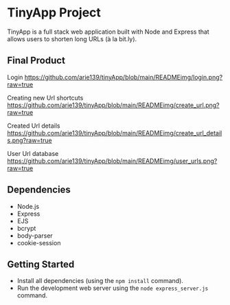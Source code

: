 # TinyApp Project

TinyApp is a full stack web application built with Node and Express that allows users to shorten long URLs (à la bit.ly).

## Final Product
Login
https://github.com/arie139/tinyApp/blob/main/READMEimg/login.png?raw=true

Creating new Url shortcuts
https://github.com/arie139/tinyApp/blob/main/READMEimg/create_url.png?raw=true

Created Url details
https://github.com/arie139/tinyApp/blob/main/READMEimg/create_url_details.png?raw=true

User Url database
https://github.com/arie139/tinyApp/blob/main/READMEimg/user_urls.png?raw=true


## Dependencies

- Node.js
- Express
- EJS
- bcrypt
- body-parser
- cookie-session

## Getting Started

- Install all dependencies (using the `npm install` command).
- Run the development web server using the `node express_server.js` command.
